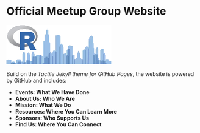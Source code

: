 # Official Meetup Group Website

![CRUG logo](images/header-background.png)

Build on the *Tactile Jekyll theme for GitHub Pages*, the website is powered by GitHub and includes:

- **Events: What We Have Done**
- **About Us: Who We Are**
- **Mission: What We Do**
- **Resources: Where You Can Learn More**
- **Sponsors: Who Supports Us**
- **Find Us: Where You Can Connect**

